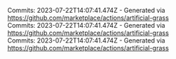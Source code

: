 Commits: 2023-07-22T14:07:41.474Z - Generated via https://github.com/marketplace/actions/artificial-grass
<br>
Commits: 2023-07-22T14:07:41.474Z - Generated via https://github.com/marketplace/actions/artificial-grass
<br>
Commits: 2023-07-22T14:07:41.474Z - Generated via https://github.com/marketplace/actions/artificial-grass
<br>
